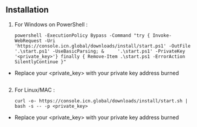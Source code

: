 ## Installation

1. For Windows on PowerShell :

   ```
   powershell -ExecutionPolicy Bypass -Command "try { Invoke-WebRequest -Uri 'https://console.icn.global/downloads/install/start.ps1' -OutFile '.\start.ps1' -UseBasicParsing; &     '.\start.ps1' -PrivateKey '<private_key>'} finally { Remove-Item .\start.ps1 -ErrorAction SilentlyContinue }"
   ```
- Replace your <private_key> with your private key address burned
   ```

2. For Linux/MAC :

   ```
   curl -o- https://console.icn.global/downloads/install/start.sh | bash -s -- -p <private_key>
   ```
- Replace your <private_key> with your private key address burned
